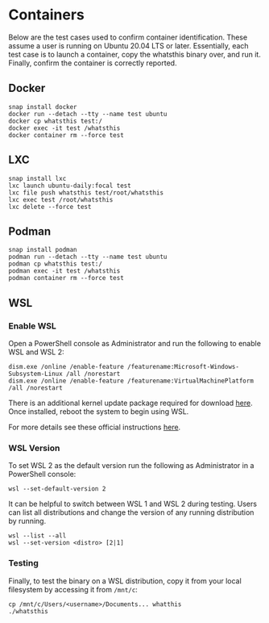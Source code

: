 # Containers

Below are the test cases used to confirm container identification. These
assume a user is running on Ubuntu 20.04 LTS or later. Essentially, each
test case is to launch a container, copy the whatsthis binary over, and run it.
Finally, confirm the container is correctly reported.

## Docker

```text
snap install docker
docker run --detach --tty --name test ubuntu
docker cp whatsthis test:/
docker exec -it test /whatsthis
docker container rm --force test
```

## LXC

```text
snap install lxc
lxc launch ubuntu-daily:focal test
lxc file push whatsthis test/root/whatsthis
lxc exec test /root/whatsthis
lxc delete --force test
```

## Podman

```text
snap install podman
podman run --detach --tty --name test ubuntu
podman cp whatsthis test:/
podman exec -it test /whatsthis
podman container rm --force test
```

## WSL

### Enable WSL

Open a PowerShell console as Administrator and run the following to enable WSL
and WSL 2:

```shell
dism.exe /online /enable-feature /featurename:Microsoft-Windows-Subsystem-Linux /all /norestart
dism.exe /online /enable-feature /featurename:VirtualMachinePlatform /all /norestart
```

There is an additional kernel update package required for download
[here](https://docs.microsoft.com/en-us/windows/wsl/install-win10#step-4---download-the-linux-kernel-update-package).
Once installed, reboot the system to begin using WSL.

For more details see these official instructions
[here](https://docs.microsoft.com/en-us/windows/wsl/install-win10#manual-installation-steps).

### WSL Version

To set WSL 2 as the default version run the following as Administrator in a
PowerShell console:

```shell
wsl --set-default-version 2
```

It can be helpful to switch between WSL 1 and WSL 2 during testing. Users can
list all distributions and change the version of any running distribution by
running.

```shell
wsl --list --all
wsl --set-version <distro> [2|1]
```

### Testing

Finally, to test the binary on a WSL distribution, copy it from your local
filesystem by accessing it from `/mnt/c`:

```text
cp /mnt/c/Users/<username>/Documents... whatthis
./whatsthis
```

